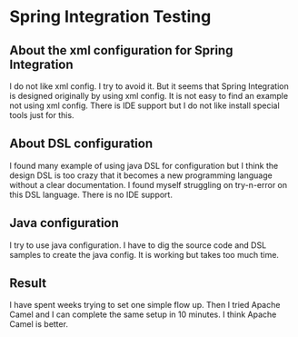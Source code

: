 # Spring Integration Testing

## About the xml configuration for Spring Integration
I do not like xml config. I try to avoid it. But it seems that Spring Integration is designed originally by using xml config.
It is not easy to find an example not using xml config.
There is IDE support but I do not like install special tools just for this.

## About DSL configuration
I found many example of using java DSL for configuration but I think the design DSL is too crazy that it becomes a new programming language without a clear documentation.
I found myself struggling on try-n-error on this DSL language. There is no IDE support.

## Java configuration
I try to use java configuration. I have to dig the source code and DSL samples to create the java config.
It is working but takes too much time.

## Result
I have spent weeks trying to set one simple flow up.
Then I tried Apache Camel and I can complete the same setup in 10 minutes.
I think Apache Camel is better.
